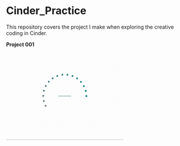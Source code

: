 # Cinder_Practice

This repository covers the project I make when exploring the creative coding in Cinder.

**Project 001**

<img src = "https://github.com/yulicai/Cinder_Practice/raw/master/images/running_in_circle.gif" width = "320">
